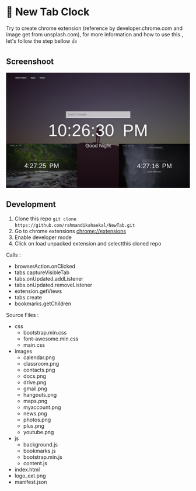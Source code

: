 # :rocket: New Tab Clock
Try to create chrome extension (reference by developer.chrome.com and image get from unsplash.com), for more information
and how to use this , let's follow the step bellow :+1:

## Screenshoot
![Result of Extension](Screenshoot.png)

## Development

1. Clone this repo `git clone https://github.com/rahmandikahaekal/NewTab.git`
2. Go to chrome extensions [chrome://extensions](chrome://extensions)
3. Enable developer mode
4. Click on load unpacked extension and selectthis cloned repo

Calls :
- browserAction.onClicked
- tabs.captureVisibleTab
- tabs.onUpdated.addListener
- tabs.onUpdated.removeListener
- extension.getViews
- tabs.create
- bookmarks.getChildren

Source Files :
- css
  - bootstrap.min.css
  - font-awesome.min.css
  - main.css
- images 
  - calendar.png
  - classroom.png
  - contacts.png
  - docs.png
  - drive.png
  - gmail.png
  - hangouts.png
  - maps.png
  - myaccount.png
  - news.png
  - photos.png
  - plus.png
  - youtube.png
- js
  - background.js
  - bookmarks.js
  - bootstrap.min.js
  - content.js
- index.html
- logo_ext.png
- manifest.json
